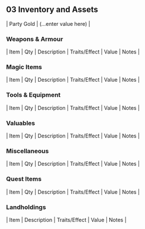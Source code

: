 ## 03 Inventory and Assets

| Party Gold | (...enter value here) |

### Weapons & Armour
| Item | Qty | Description | Traits/Effect | Value | Notes |

### Magic Items
| Item | Qty | Description | Traits/Effect | Value | Notes |

### Tools & Equipment
| Item | Qty | Description | Traits/Effect | Value | Notes |

### Valuables
| Item | Qty | Description | Traits/Effect | Value | Notes |

### Miscellaneous
| Item | Qty | Description | Traits/Effect | Value | Notes |

### Quest Items
| Item | Qty | Description | Traits/Effect | Value | Notes |

### Landholdings
| Item | Description | Traits/Effect | Value | Notes |
